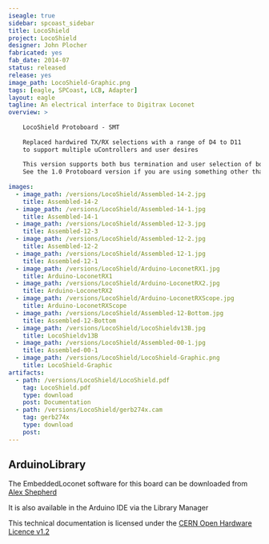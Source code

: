 ```yaml
---
iseagle: true
sidebar: spcoast_sidebar
title: LocoShield
project: LocoShield
designer: John Plocher
fabricated: yes
fab_date: 2014-07
status: released
release: yes
image_path: LocoShield-Graphic.png
tags: [eagle, SPCoast, LCB, Adapter]
layout: eagle
tagline: An electrical interface to Digitrax Loconet
overview: >
    
    LocoShield Protoboard - SMT
    
    Replaced hardwired TX/RX selections with a range of D4 to D11
    to support multiple uControllers and user desires
    
    This version supports both bus termination and user selection of both TX and RX, allowing it to work on both Uno and Leo based Arduinos.
    See the 1.0 Protoboard version if you are using something other than these...
    
images:
  - image_path: /versions/LocoShield/Assembled-14-2.jpg
    title: Assembled-14-2
  - image_path: /versions/LocoShield/Assembled-14-1.jpg
    title: Assembled-14-1
  - image_path: /versions/LocoShield/Assembled-12-3.jpg
    title: Assembled-12-3
  - image_path: /versions/LocoShield/Assembled-12-2.jpg
    title: Assembled-12-2
  - image_path: /versions/LocoShield/Assembled-12-1.jpg
    title: Assembled-12-1
  - image_path: /versions/LocoShield/Arduino-LoconetRX1.jpg
    title: Arduino-LoconetRX1
  - image_path: /versions/LocoShield/Arduino-LoconetRX2.jpg
    title: Arduino-LoconetRX2
  - image_path: /versions/LocoShield/Arduino-LoconetRXScope.jpg
    title: Arduino-LoconetRXScope
  - image_path: /versions/LocoShield/Assembled-12-Bottom.jpg
    title: Assembled-12-Bottom
  - image_path: /versions/LocoShield/LocoShieldv13B.jpg
    title: LocoShieldv13B
  - image_path: /versions/LocoShield/Assembled-00-1.jpg
    title: Assembled-00-1
  - image_path: /versions/LocoShield/LocoShield-Graphic.png
    title: LocoShield-Graphic
artifacts:
  - path: /versions/LocoShield/LocoShield.pdf
    tag: LocoShield.pdf
    type: download
    post: Documentation
  - path: /versions/LocoShield/gerb274x.cam
    tag: gerb274x
    type: download
    post: 
---
```


## ArduinoLibrary


The EmbeddedLoconet software for this board can be downloaded from [Alex Shepherd](https://github.com/mrrwa/LocoNet)

It is also available in the Arduino IDE via the Library Manager



This technical documentation is licensed under the [CERN Open Hardware Licence v1.2](http://www.ohwr.org/attachments/2388/cern_ohl_v_1_2.txt)
